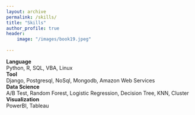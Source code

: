 ```yaml
---   
layout: archive
permalink: /skills/
title: "Skills"
author_profile: true
header:
    image: "/images/book19.jpeg"
      
---
```


**Language** <br/>
   Python, R, SQL, VBA, Linux <br/>
**Tool** <br/>
   Django, Postgresql, NoSql, Mongodb, Amazon Web Services<br/>
**Data Science** <br/>
   A/B Test, Random Forest, Logistic Regression, Decision Tree, KNN, Cluster<br/>
**Visualization** <br/>
   PowerBI, Tableau<br/>

